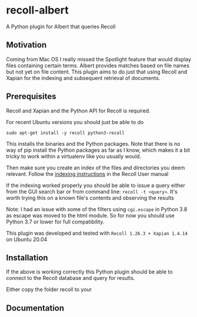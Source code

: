 # recoll-albert
A Python plugin for Albert that queries Recoll

## Motivation
Coming from Mac OS I really missed the Spotlight feature that would display files containing certain terms. Albert provides matches based on file names but not yet on file content. This plugin aims to do just that using Recoll and Xapian for the indexing and subsequent retrieval of documents.

## Prerequisites

Recoll and Xapian and the Python API for Recoll is required.

For recent Ubuntu versions you should just be able to do
 
`sudo apt-get install -y recoll python3-recoll`

This installs the binaries and the Python packages. Note that there is no way of pip install the Python packages as far as I know, which
makes it a bit tricky to work within a virtualenv like you usually would.

Then make sure you create an index of the files and directories you deem relevant. Follow the [indexing instructions](https://www.lesbonscomptes.com/recoll/usermanual/usermanual.html#RCL.INDEXING) in the Recoll User manual

If the indexing worked properly you should be able to issue a query either from the GUI search bar or 
from command line: `recoll -t <query>`. It's worth trying this on a known file's contents and observing the results

Note: I had an issue with some of the filters using `cgi.escape` in Python 3.8 as escape was moved to the html module. So for now you should use Python 3.7 or lower for full compatibility.

This plugin was developed and tested with `Recoll 1.26.3 + Xapian 1.4.14` on Ubuntu 20.04

## Installation

If the above is working correctly this Python plugin should be able to connect to the Recoll database and query for 
results. 

Either copy the folder recoll to your 


## Documentation




